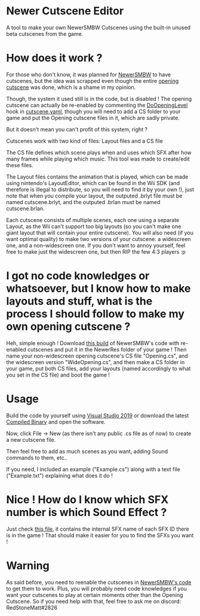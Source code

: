 # Newer Cutscene Editor
A tool to make your own NewerSMBW Cutscenes using the built-in unused beta cutscenes from the game.

# How does it work ?
For those who don't know, it was planned for [NewerSMBW](https://newerteam.com/) to have cutscenes, but the idea was scrapped even though the entire [opening cutscene](https://www.youtube.com/watch?v=7GFCzH-_Bwg) was done, which is a shame in my opinion.

Though, the system it used still is in the code, but is disabled ! The opening cutscene can actually be re-enabled by commenting the [DoOpeningLevel](https://github.com/Treeki/NewerSMBW/blob/no-translations/Kamek/cutScene.yaml#L4) hook in [cutscene.yaml](https://github.com/Treeki/NewerSMBW/blob/no-translations/Kamek/cutScene.yaml), though you will need to add a CS folder to your game and put the Opening cutscene files in it, which are sadly private.

But it doesn't mean you can't profit of this system, right ?

Cutscenes work with two kind of files: Layout files and a CS file

The CS file defines which scene plays when and uses which SFX after how many frames while playing which music. This tool was made to create/edit these files.

The Layout files contains the animation that is played, which can be made using nintendo's LayoutEditor, which can be found in the Wii SDK (and therefore is illegal to distribute, so you will need to find it by your own !), just note that when you compile your layout, the outputed .brlyt file must be named cutscene.brlyt, and the outputed .brlan must be named cutscene.brlan.

Each cutscene consists of multiple scenes, each one using a separate Layout, as the Wii can't support too big layouts (so you can't make one giant layout that will contain your entire cutscene). You will also need (if you want optimal quality) to make two versions of your cutscene: a widescreen one, and a non-widescreen one. If you don't want to annoy yourself, feel free to make just the widescreen one, but then RIP the few 4:3 players :p

# I got no code knowledges or whatsoever, but I know how to make layouts and stuff, what is the process I should follow to make my own opening cutscene ?
Heh, simple enough !
Download [this build](https://drive.google.com/file/d/11QvCjqL1fzc4lIgS5Mz3ZBgb0hzYgp6C/view?usp=sharing) of NewerSMBW's code with re-enabled cutscenes and put it in the NewerRes folder of your game ! Then name your non-widescreen opening cutscene's CS file "Opening.cs", and the widescreen version "WideOpening.cs", and then make a CS folder in your game, put both CS files, add your layouts (named accordingly to what you set in the CS file) and boot the game !

# Usage
Build the code by yourself using [Visual Studio 2019](https://visualstudio.microsoft.com/downloads/) or download the latest [Compiled Binary](https://github.com/RedStoneMatt/Newer-Cutscene-Editor/releases) and open the software.

Now, click File -> New (as there isn't any public .cs file as of now) to create a new cutscene file.

Then feel free to add as much scenes as you want, adding Sound commands to them, etc..

If you need, I included an example ("Example.cs") along with a text file ("Example.txt") explaining what does it do !

# Nice ! How do I know which SFX number is which Sound Effect ?
Just check [this file](https://github.com/Treeki/NewerSMBW/blob/no-translations/Kamek/include/sfx.h), it contains the internal SFX name of each SFX ID there is in the game ! That should make it easier for you to find the SFXs you want !

# Warning
As said before, you need to reenable the cutscenes in [NewerSMBW's code](https://github.com/Treeki/NewerSMBW/tree/no-translations) to get them to work. Plus, you will probably need code knowledges if you want your cutscenes to play at certain moments other than the Opening Cutscene. So if you need help with that, feel free to ask me on discord: RedStoneMatt#2826